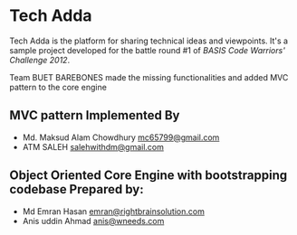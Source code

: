 # Tech Adda

Tech Adda is the platform for sharing technical ideas and viewpoints. It's a
sample project developed for the battle round #1 of *BASIS Code Warriors'
Challenge 2012*.

Team BUET BAREBONES made the missing functionalities and added MVC pattern to the core engine

## MVC pattern Implemented By

* Md. Maksud Alam Chowdhury <mc65799@gmail.com>
* ATM SALEH <salehwithdm@gmail.com>


## Object Oriented Core Engine with bootstrapping codebase Prepared by:

* Md Emran Hasan <emran@rightbrainsolution.com>
* Anis uddin Ahmad <anis@wneeds.com>




